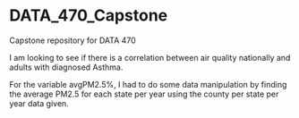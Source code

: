 # DATA_470_Capstone
Capstone repository for DATA 470

I am looking to see if there is a correlation between air quality nationally and adults with diagnosed Asthma.


For the variable avgPM2.5%, I had to do some data manipulation by finding the average PM2.5 for each state per year using the county per state per year data given. 
